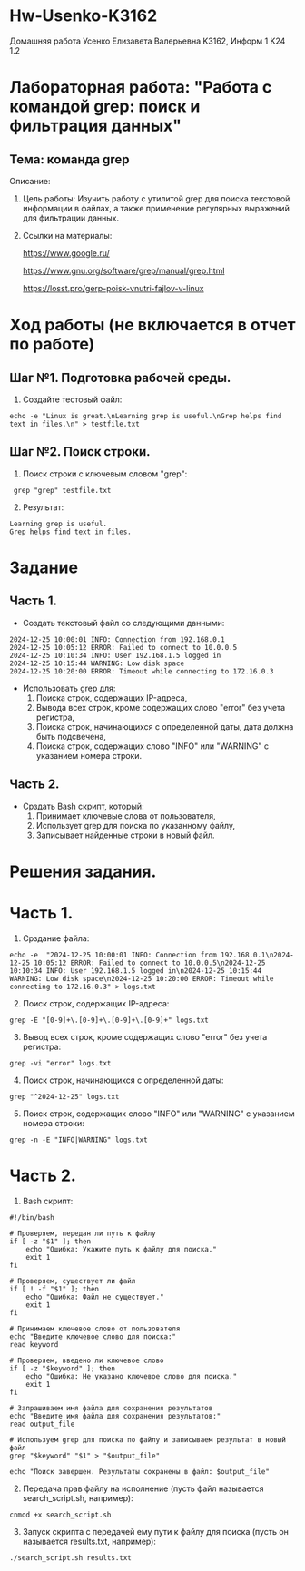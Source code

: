 # Hw-Usenko-K3162
Домашняя работа Усенко Елизавета Валерьевна K3162, Информ 1 K24 1.2

# Лабораторная работа: "Работа с командой grep: поиск и фильтрация данных"
## Тема: команда grep

Описание: 

  1. Цель работы:
     Изучить работу с утилитой grep для поиска текстовой информации в файлах, а также применение регулярных выражений для фильтрации данных.
     
  3. Ссылки на материалы:
     
     https://www.google.ru/

     https://www.gnu.org/software/grep/manual/grep.html

     https://losst.pro/gerp-poisk-vnutri-fajlov-v-linux
     
# Ход работы (не включается в отчет по работе)

## Шаг №1. Подготовка рабочей среды.

  1. Создайте тестовый файл:
 ```
 echo -e "Linux is great.\nLearning grep is useful.\nGrep helps find text in files.\n" > testfile.txt
 ```

## Шаг №2. Поиск строки.

  1. Поиск строки с ключевым словом "grep":
 ```
  grep "grep" testfile.txt
 ```

 2. Результат:
 ```
 Learning grep is useful.
 Grep helps find text in files.
 ```

# Задание

## Часть 1.

  - Создать текстовый файл со следующими данными:
```
2024-12-25 10:00:01 INFO: Connection from 192.168.0.1
2024-12-25 10:05:12 ERROR: Failed to connect to 10.0.0.5
2024-12-25 10:10:34 INFO: User 192.168.1.5 logged in
2024-12-25 10:15:44 WARNING: Low disk space
2024-12-25 10:20:00 ERROR: Timeout while connecting to 172.16.0.3
```
  - Использовать grep для:
      1. Поиска строк, содержащих IP-адреса,
      2. Вывода всех строк, кроме содержащих слово "error" без учета регистра,
      3. Поиска строк, начинающихся с определенной даты, дата должна быть подсвечена,
      4. Поиска строк, содержащих слово "INFO" или "WARNING" с указанием номера строки.
         
## Часть 2.

  - Срздать Bash скрипт, который:
      1. Принимает ключевые слова от пользователя,
      2. Использует grep для поиска по указанному файлу,
      3. Записывает найденные строки в новый файл.

# Решения задания.

# Часть 1.
 1. Срздание файла:
```
echo -e  "2024-12-25 10:00:01 INFO: Connection from 192.168.0.1\n2024-12-25 10:05:12 ERROR: Failed to connect to 10.0.0.5\n2024-12-25 10:10:34 INFO: User 192.168.1.5 logged in\n2024-12-25 10:15:44 WARNING: Low disk space\n2024-12-25 10:20:00 ERROR: Timeout while connecting to 172.16.0.3" > logs.txt
```
 2. Поиск строк, содержащих IP-адреса:
```
grep -E "[0-9]+\.[0-9]+\.[0-9]+\.[0-9]+" logs.txt
```
 3. Вывод всех строк, кроме содержащих слово "error" без учета регистра:
```
grep -vi "error" logs.txt
```
 4. Поиск строк, начинающихся с определенной даты:
```
grep "^2024-12-25" logs.txt
``` 
 5. Поиск строк, содержащих слово "INFO" или "WARNING" с указанием номера строки:
```
grep -n -E "INFO|WARNING" logs.txt
```

# Часть 2.
1. Bash скрипт:
```
#!/bin/bash

# Проверяем, передан ли путь к файлу
if [ -z "$1" ]; then
    echo "Ошибка: Укажите путь к файлу для поиска."
    exit 1
fi

# Проверяем, существует ли файл
if [ ! -f "$1" ]; then
    echo "Ошибка: Файл не существует."
    exit 1
fi

# Принимаем ключевое слово от пользователя
echo "Введите ключевое слово для поиска:"
read keyword

# Проверяем, введено ли ключевое слово
if [ -z "$keyword" ]; then
    echo "Ошибка: Не указано ключевое слово для поиска."
    exit 1
fi

# Запрашиваем имя файла для сохранения результатов
echo "Введите имя файла для сохранения результатов:"
read output_file

# Используем grep для поиска по файлу и записываем результат в новый файл
grep "$keyword" "$1" > "$output_file"

echo "Поиск завершен. Результаты сохранены в файл: $output_file"
```
2. Передача прав файлу на исполнение (пусть файл называется search_script.sh, например):
```
cnmod +x search_script.sh
```
3. Запуск скрипта с передачей ему пути к файлу для поиска (пусть он называется results.txt, например):
```
./search_script.sh results.txt
```
